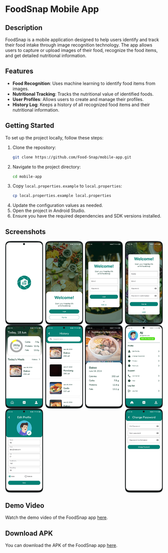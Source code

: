 # FoodSnap Mobile App

## Description

FoodSnap is a mobile application designed to help users identify and track their food intake through image recognition technology. The app allows users to capture or upload images of their food, recognize the food items, and get detailed nutritional information.

## Features

- **Food Recognition**: Uses machine learning to identify food items from images.
- **Nutritional Tracking**: Tracks the nutritional value of identified foods.
- **User Profiles**: Allows users to create and manage their profiles.
- **History Log**: Keeps a history of all recognized food items and their nutritional information.

## Getting Started

To set up the project locally, follow these steps:

1. Clone the repository:
    ```sh
    git clone https://github.com/Food-Snap/mobile-app.git
    ```
2. Navigate to the project directory:
    ```sh
    cd mobile-app
    ```
3. Copy `local.properties.example` to `local.properties`:
    ```sh
    cp local.properties.example local.properties
    ```
4. Update the configuration values as needed.
5. Open the project in Android Studio.
6. Ensure you have the required dependencies and SDK versions installed.

## Screenshots

<div style="display: flex; justify-content: space-between;">
  <img src="https://github.com/Food-Snap/.github/blob/main/screenshots/Splash%20Screen.png?raw=true" width="24%">
  <img src="https://github.com/Food-Snap/.github/blob/main/screenshots/OnBoading.png?raw=true" width="24%">
  <img src="https://github.com/Food-Snap/.github/blob/main/screenshots/Login.png?raw=true" width="24%">
  <img src="https://github.com/Food-Snap/.github/blob/main/screenshots/SignUp.png?raw=true" width="24%">
</div>
<div style="display: flex; justify-content: space-between;">
  <img src="https://github.com/Food-snap/.github/blob/main/screenshots/Home.png?raw=true" width="24%">
  <img src="https://github.com/Food-Snap/.github/blob/main/screenshots/History.png?raw=true" width="24%">
  <img src="https://github.com/Food-Snap/.github/blob/main/screenshots/Food%20Detail.png?raw=true" width="24%">
  <img src="https://github.com/Food-Snap/.github/blob/main/screenshots/Profile.png?raw=true" width="24%">
</div>
<div style="display: flex; justify-content: space-between;">
  <img src="https://github.com/Food-Snap/.github/blob/main/screenshots/Edit%20Profile.png?raw=true" width="24%">
  <img src="https://github.com/Food-Snap/.github/blob/main/screenshots/Edit%20Password.png?raw=true" width="24%">
</div>

## Demo Video

Watch the demo video of the FoodSnap app [here](https://drive.google.com/file/d/1RkIp1k_FHemZIlby4MZAE4AlIQDg_dXA/view).

## Download APK

You can download the APK of the FoodSnap app [here](https://drive.google.com/file/d/1K25aRTqfpeLFgQlQZAHBfW1JKvD2fJqd/view).

